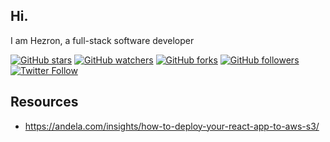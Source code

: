 ## Hi.

I am Hezron, a full-stack software developer

[![GitHub stars](https://img.shields.io/github/stars/tterb/playmusic.svg?style=social&label=Star)](https://github.com/hezronkimutai/MyBadges)
[![GitHub watchers](https://img.shields.io/github/watchers/tterb/playmusic.svg?style=social&label=Watch)](https://github.com/hezronkimutai/MyBadges)
[![GitHub forks](https://img.shields.io/github/forks/tterb/playmusic.svg?style=social&label=Fork)](https://github.com/hezronkimutai/MyBadges)
[![GitHub followers](https://img.shields.io/github/followers/tterb.svg?style=social&label=Follow)](https://github.com/hezronkimutai/MyBadges)  
[![Twitter Follow](https://img.shields.io/twitter/follow/theHClerk.svg?style=social)](https://twitter.com/theHClerk)  

## Resources 

- https://andela.com/insights/how-to-deploy-your-react-app-to-aws-s3/
